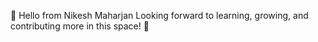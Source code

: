 👋 Hello from Nikesh Maharjan
Looking forward to learning, growing, and contributing more in this space! 🚀
